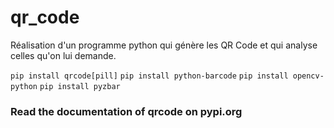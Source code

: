 # qr_code
Réalisation d'un programme python qui génère les QR Code et qui analyse celles qu'on lui demande.

``pip install qrcode[pill]``
``pip install python-barcode``
``pip install opencv-python``
``pip install pyzbar``


### Read the documentation of qrcode on pypi.org
